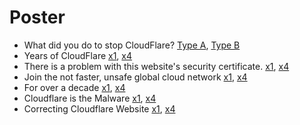 # Poster


- What did you do to stop CloudFlare? [Type A](typeA.jpg), [Type B](typeB.jpg)
- Years of CloudFlare [x1](cfyears.jpg), [x4](cfyears_x4.jpg)
- There is a problem with this website's security certificate. [x1](insecure.jpg), [x4](insecure_x4.jpg)
- Join the not faster, unsafe global cloud network [x1](nocloudflarejoin.jpg), [x4](nocloudflarejoin_x4.jpg)
- For over a decade [x1](foroveradecade.jpg), [x4](foroveradecade_x4.jpg)
- Cloudflare is the Malware [x1](cfmalware.jpg), [x4](cfmalware_x4.jpg)
- Correcting Cloudflare Website [x1](correcting_cloudflare_website.jpg), [x4](correcting_cloudflare_website.jpg)